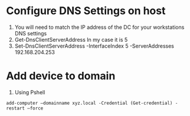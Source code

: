# Configure DNS Settings on host

1. You will need to match the IP address of the DC for your workstations DNS settings
2. Get-DnsClientServerAddress <use this to pick your interface> In my case it is 5
3. Set-DnsClientServerAddress -InterfaceIndex 5 -ServerAddresses 192.168.204.253


# Add device to domain

1. Using Pshell
```shell
add-computer –domainname xyz.local -Credential (Get-credential) -restart –force
```
